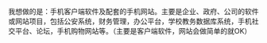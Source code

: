 我想做的是：手机客户端软件及配套的手机网站。主要是企业、政府、公司的软件或网站项目，包括公安系统，财务管理，办公平台，学校教务数据库系统，手机社交平台、论坛，手机购物网站等。（主要是客户端软件，网站会做简单的就OK）